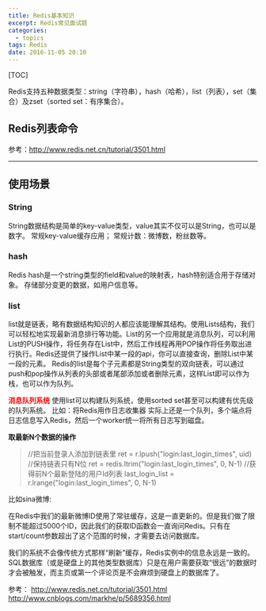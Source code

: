 ```yaml
---
title: Redis基本知识
excerpt: Redis常见面试题
categories:
  - topics
tags: Redis
date: 2016-11-05 20:10
---
```


[TOC]

Redis支持五种数据类型：string（字符串），hash（哈希），list（列表），set（集合）及zset（sorted set：有序集合）。

## Redis列表命令
参考：http://www.redis.net.cn/tutorial/3501.html

---

## 使用场景

### String
String数据结构是简单的key-value类型，value其实不仅可以是String，也可以是数字。
常规key-value缓存应用；
常规计数：微博数，粉丝数等。

### hash
Redis hash是一个string类型的field和value的映射表，hash特别适合用于存储对象。
存储部分变更的数据，如用户信息等。

### list
list就是链表，略有数据结构知识的人都应该能理解其结构。使用Lists结构，我们可以轻松地实现最新消息排行等功能。List的另一个应用就是消息队列，可以利用List的PUSH操作，将任务存在List中，然后工作线程再用POP操作将任务取出进行执行。Redis还提供了操作List中某一段的api，你可以直接查询，删除List中某一段的元素。
Redis的list是每个子元素都是String类型的双向链表，可以通过push和pop操作从列表的头部或者尾部添加或者删除元素，这样List即可以作为栈，也可以作为队列。

**<font color=red>消息队列系统</font>**
使用list可以构建队列系统，使用sorted set甚至可以构建有优先级的队列系统。
比如：将Redis用作日志收集器
实际上还是一个队列，多个端点将日志信息写入Redis，然后一个worker统一将所有日志写到磁盘。

**取最新N个数据的操作**

> //把当前登录人添加到链表里
ret = r.lpush("login:last_login_times", uid)
//保持链表只有N位
ret = redis.ltrim("login:last_login_times", 0, N-1)
//获得前N个最新登陆的用户Id列表
last_login_list = r.lrange("login:last_login_times", 0, N-1)

比如sina微博:

在Redis中我们的最新微博ID使用了常驻缓存，这是一直更新的。但是我们做了限制不能超过5000个ID，因此我们的获取ID函数会一直询问Redis。只有在start/count参数超出了这个范围的时候，才需要去访问数据库。

我们的系统不会像传统方式那样“刷新”缓存，Redis实例中的信息永远是一致的。SQL数据库（或是硬盘上的其他类型数据库）只是在用户需要获取“很远”的数据时才会被触发，而主页或第一个评论页是不会麻烦到硬盘上的数据库了。







参考：
http://www.redis.net.cn/tutorial/3501.html
http://www.cnblogs.com/markhe/p/5689356.html
